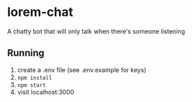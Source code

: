 # lorem-chat
A chatty bot that will only talk when there's someone listening


## Running

1. create a .env file (see .env.example for keys)
2. `npm install`
3. `npm start`
4. visit localhost:3000
